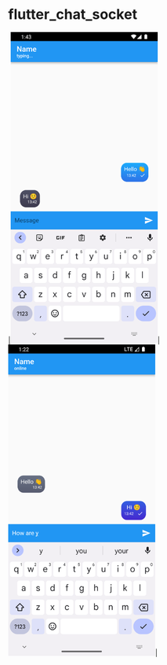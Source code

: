 # flutter_chat_socket

|<img src="screenshoots/1.png" width="300" title="User 1" alt="User 1">|<img src="screenshoots/2.png" width="300" title="User 2" alt="User 2">|